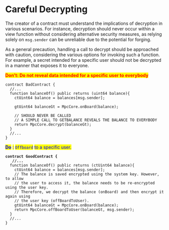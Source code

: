 # Careful Decrypting

The creator of a contract must understand the implications of decryption in various scenarios. For instance, decryption should never occur within a view function without considering alternative security measures, as relying solely on `msg.sender` can be unreliable due to the potential for forging.

As a general precaution, handling a call to decrypt should be approached with caution, considering the various options for invoking such a function. For example, a secret intended for a specific user should not be decrypted in a manner that exposes it to everyone.

<mark style="color:red;">**Don't: Do not reveal data intended for a specific user to everybody**</mark>

```solidity
contract BadContract {
  //...
  function balanceOf() public returns (uint64 balance){
    ctUint64 balance = balances[msg.sender];
   
    gtUint64 balanceGt = MpcCore.onBoard(balance);
    
    // SHOULD NEVER BE CALLED
    // A SIMPLE CALL TO GETBALANCE REVEALS THE BALANCE TO EVERYBODY
    return MpcCore.decrypt(balanceGt);
  }
  //...
}
```

<mark style="color:blue;">**Do**</mark> <mark style="color:blue;">:</mark> <mark style="color:blue;">`Offboard`</mark> <mark style="color:blue;">to a specific user.</mark>

<pre class="language-solidity"><code class="lang-solidity"><strong>contract GoodContract {
</strong><strong>   //...
</strong>  function balanceOf() public returns (ctUint64 balance){
    ctUint64 balance = balances[msg.sender];
    // The balance is saved encrypted using the system key. However, to allow 
    // the user to access it, the balance needs to be re-encrypted using the user key. 
    // Therefore, we decrypt the balance (onBoard) and then encrypt it again using 
    // the user key (offBoardToUser).
    gtUint64 balanceGt = MpcCore.onBoard(balance);
    return MpcCore.offBoardToUser(balanceGt, msg.sender);
  }
  //...
}
</code></pre>
